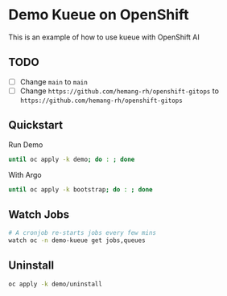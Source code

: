 # Demo Kueue on OpenShift

This is an example of how to use kueue with OpenShift AI

## TODO

- [ ] Change `main` to `main`
- [ ] Change `https://github.com/hemang-rh/openshift-gitops` to `https://github.com/hemang-rh/openshift-gitops`

## Quickstart

Run Demo

```sh
until oc apply -k demo; do : ; done
```

With Argo

```sh
until oc apply -k bootstrap; do : ; done
```

## Watch Jobs

```sh
# A cronjob re-starts jobs every few mins
watch oc -n demo-kueue get jobs,queues
```

## Uninstall

```sh
oc apply -k demo/uninstall
```
